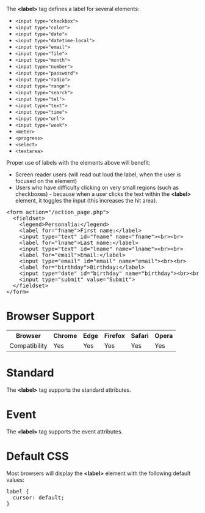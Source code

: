 The <b>&lt;label&gt;</b> tag defines a label for several elements:
<ul>
  <li><code>&lt;input type="checkbox"&gt;</code></li>
  <li><code>&lt;input type="color"&gt;</code></li>
  <li><code>&lt;input type="date"&gt;</code></li>
  <li><code>&lt;input type="datetime-local"&gt;</code></li>
  <li><code>&lt;input type="email"&gt;</code></li>
  <li><code>&lt;input type="file"&gt;</code></li>
  <li><code>&lt;input type="month"&gt;</code></li>
  <li><code>&lt;input type="number"&gt;</code></li>
  <li><code>&lt;input type="password"&gt;</code></li>
  <li><code>&lt;input type="radio"&gt;</code></li>
  <li><code>&lt;input type="range"&gt;</code></li>
  <li><code>&lt;input type="search"&gt;</code></li>
  <li><code>&lt;input type="tel"&gt;</code></li>
  <li><code>&lt;input type="text"&gt;</code></li>
  <li><code>&lt;input type="time"&gt;</code></li>
  <li><code>&lt;input type="url"&gt;</code></li>
  <li><code>&lt;input type="week"&gt;</code></li>
  <li><code>&lt;meter&gt;</code></li>
  <li><code>&lt;progress&gt;</code></li>
  <li><code>&lt;select&gt;</code></li>
  <li><code>&lt;textarea&gt;</code></li>
</ul>
Proper use of labels with the elements above will benefit:
<ul>
  <li>Screen reader users (will read out loud the label, when the user is focused on the element)</li>
  <li>Users who have difficulty clicking on very small regions (such as checkboxes) - because when a user clicks the text within the <b>&lt;label&gt;</b> element, it toggles the input (this increases the hit area).</li>
</ul>
<pre>
&lt;form action="/action_page.php"&gt;
  &lt;fieldset&gt;
    &lt;legend&gt;Personalia:&lt;/legend&gt;
    &lt;label for="fname"&gt;First name:&lt;/label&gt;
    &lt;input type="text" id="fname" name="fname"&gt;&lt;br&gt;&lt;br&gt;
    &lt;label for="lname"&gt;Last name:&lt;/label&gt;
    &lt;input type="text" id="lname" name="lname"&gt;&lt;br&gt;&lt;br&gt;
    &lt;label for="email"&gt;Email:&lt;/label&gt;
    &lt;input type="email" id="email" name="email"&gt;&lt;br&gt;&lt;br&gt;
    &lt;label for="birthday"&gt;Birthday:&lt;/label&gt;
    &lt;input type="date" id="birthday" name="birthday"&gt;&lt;br&gt;&lt;br&gt;
    &lt;input type="submit" value="Submit"&gt;
  &lt;/fieldset&gt;
&lt;/form&gt;
</pre>
<h1>Browser Support</h1>
<table class="ws-table-all notranslate">
  <tr>
    <th>Browser</th>
    <th>Chrome</th>
    <th>Edge</th>
    <th>Firefox</th>
    <th>Safari</th>
    <th>Opera</th>
  </tr>
  <tr>
    <td>Compatibility</td>
    <td>Yes</td>
    <td>Yes</td>
    <td>Yes</td>
    <td>Yes</td>
    <td>Yes</td>
  </tr>
</table>
<h1>Standard</h1>
The <b>&lt;label&gt;</b> tag supports the standard attributes.
<h1>Event</h1>
The <b>&lt;label&gt;</b> tag supports the event attributes.
<h1>Default CSS</h1>
Most browsers will display the <b>&lt;label&gt;</b> element with the following default values:
<pre>
label {
  cursor: default;
}
</pre>
